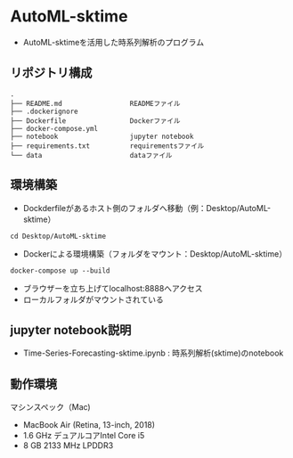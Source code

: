 # AutoML-sktime
* AutoML-sktimeを活用した時系列解析のプログラム

## リポジトリ構成
```
.
├── README.md                 READMEファイル
├── .dockerignore        
├── Dockerfile                Dockerファイル
├── docker-compose.yml
├── notebook                  jupyter notebook
├── requirements.txt          requirementsファイル
└── data                      dataファイル
```

## 環境構築

* Dockderfileがあるホスト側のフォルダへ移動（例：Desktop/AutoML-sktime）
```
cd Desktop/AutoML-sktime
```

* Dockerによる環境構築（フォルダをマウント：Desktop/AutoML-sktime）
```
docker-compose up --build
```

* ブラウザーを立ち上げてlocalhost:8888へアクセス
* ローカルフォルダがマウントされている

## jupyter notebook説明
* Time-Series-Forecasting-sktime.ipynb : 時系列解析(sktime)のnotebook

## 動作環境
マシンスペック（Mac)
- MacBook Air (Retina, 13-inch, 2018)
- 1.6 GHz デュアルコアIntel Core i5
- 8 GB 2133 MHz LPDDR3
